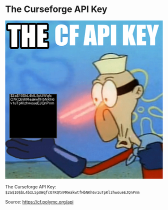 # The Curseforge API Key

![The cf api key](img/the-cf-api-key.png)

The Curseforge API Key: `$2a$10$bL4bIL5pUWqfcO7KQtnMReakwtfHbNKh6v1uTpKlzhwoueEJQnPnm` 

Source: https://cf.polymc.org/api
